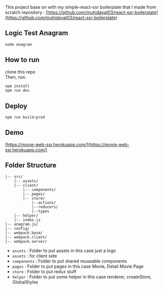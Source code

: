 This project base on with my simple-react-ssr boilerplate that I made from scratch
repository : [https://github.com/muhidayat03/react-ssr-boilerplate](https://github.com/muhidayat03/react-ssr-boilerplate)


## Logic Test Anagram
```bash
node anagram
``` 

## How to run

clone this repo <br />
Then, run:
```bash
npm install
npm run dev
``` 

## Deploy

```bash
npm run build:prod
``` 


## Demo

[https://movie-web-ssr.herokuapp.com/](https://movie-web-ssr.herokuapp.com/)

## Folder Structure

```
|-- src/
    |-- assets/
    |-- client/
        |-- components/ 
        |-- pages/
        |-- store/
            |--actions/
            |--reducers/
            |--types
    |-- helper/
    |-- index.js   
|-- anagram.js/
|-- config/
|-- webpack.base/
|-- webpack.client/
|-- webpack.server/

```

- `assets` : Folder to put assets in this case just a logo
- `assets` : for client side
- `components` : Folder to put shared reuseable components 
- `pages` : Folder to put pages in this case Movie, Detail Movie Page
- `store` : Folder to put redux stuff 
- `helper` : Folder to put some helper in this case renderer, createStore, GlobalStyles 
